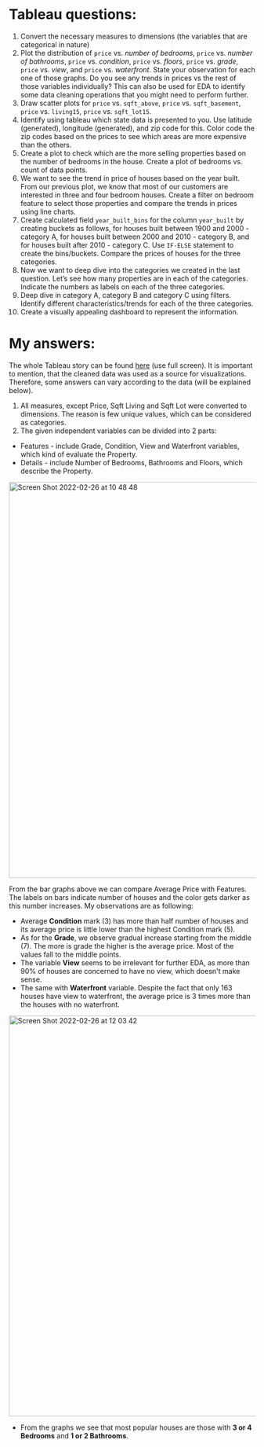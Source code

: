 # Tableau questions:
1. Convert the necessary measures to dimensions (the variables that are categorical in nature)
2. Plot the distribution of `price` vs. _number of bedrooms_, `price` vs. _number of bathrooms_, `price` vs. _condition_, `price` vs. _floors_, `price` vs. _grade_, `price` vs. _view_, and `price` vs. _waterfront_.
   State your observation for each one of those graphs. Do you see any trends in prices vs the rest of those variables individually? This can also be used for EDA to identify some data cleaning operations that you might need to perform further.
3. Draw scatter plots for `price` vs. `sqft_above`, `price` vs. `sqft_basement`, `price` vs. `living15`, `price` vs. `sqft_lot15`.
4. Identify using tableau which state data is presented to you. Use latitude (generated), longitude (generated), and zip code for this. Color code the zip codes based on the prices to see which areas are more expensive than the others.
5. Create a plot to check which are the more selling properties based on the number of bedrooms in the house. Create a plot of bedrooms vs. count of data points.
6. We want to see the trend in price of houses based on the year built. From our previous plot, we know that most of our customers are interested in three and four bedroom houses. Create a filter on bedroom feature to select those properties and compare the trends in prices using line charts.
7. Create calculated field `year_built_bins` for the column `year_built` by creating buckets as follows, for houses built between 1900 and 2000 - category A, for houses built between 2000 and 2010 - category B, and for houses built after 2010 - category C. Use `IF-ELSE` statement to create the bins/buckets. Compare the prices of houses for the three categories.
8. Now we want to deep dive into the categories we created in the last question. Let’s see how many properties are in each of the categories. Indicate the numbers as labels on each of the three categories.
9. Deep dive in category A, category B and category C using filters. Identify different characteristics/trends for each of the three categories.
10. Create a visually appealing dashboard to represent the information. 
# My answers:
The whole Tableau story can be found [here](https://public.tableau.com/app/profile/hajar1648/viz/house_price_project_visualization/ProjectVisualization) (use full screen). It is important to mention, that the cleaned data was used as a source for visualizations. Therefore, some answers can vary according to the data (will be explained below).

1. All measures, except Price, Sqft Living and Sqft Lot were converted to dimensions. The reason is few unique values, which can be considered as categories. 
2. The given independent variables can be divided into 2 parts: 
* Features - include Grade, Condition, View and Waterfront variables, which kind of evaluate the Property.
* Details - include Number of Bedrooms, Bathrooms and Floors, which describe the Property.
<img width="806" alt="Screen Shot 2022-02-26 at 10 48 48" src="https://user-images.githubusercontent.com/94174764/155838523-fcf084e5-3862-4522-b744-db178bf05bb4.png">

From the bar graphs above we can compare Average Price with Features. The labels on bars indicate number of houses and the color gets darker as this number increases. My observations are as following:
* Average __Condition__ mark (3) has more than half number of houses and its average price is little lower than the highest Condition mark (5).
* As for the __Grade__, we observe gradual increase starting from the middle (7). The more is grade the higher is the average price. Most of the values fall to the middle points.
* The variable __View__ seems to be irrelevant for further EDA, as more than 90% of houses are concerned to have no view, which doesn't make sense.
* The same with __Waterfront__ variable. Despite the fact that only 163 houses have view to waterfront, the average price is 3 times more than the houses with no waterfront.
<img width="816" alt="Screen Shot 2022-02-26 at 12 03 42" src="https://user-images.githubusercontent.com/94174764/155840808-a7db0f99-415b-4ec9-8573-46e0cb92c8f8.png">

* From the graphs we see that most popular houses are those with __3 or 4 Bedrooms__ and __1 or 2 Bathrooms__.
